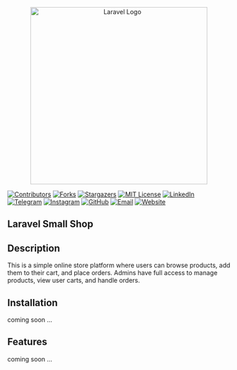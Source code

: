 <p align="center"><a href="https://laravel.com" target="_blank"><img src="https://raw.githubusercontent.com/laravel/art/master/logo-lockup/5%20SVG/2%20CMYK/1%20Full%20Color/laravel-logolockup-cmyk-red.svg" width="400" alt="Laravel Logo"></a></p>

[contributors-shield]: https://img.shields.io/github/contributors/hassan7303/laravel-small-shop.svg?style=for-the-badge&color=1d9921
[contributors-url]: https://github.com/hassan7303/laravel-small-shop/graphs/contributors
[forks-shield]: https://img.shields.io/github/forks/hassan7303/laravel-small-shop.svg?style=for-the-badge&label=Fork&color=blue
[forks-url]: https://github.com/hassan7303/laravel-small-shop/network/members
[stars-shield]: https://img.shields.io/github/stars/hassan7303/laravel-small-shop.svg?style=for-the-badge&color=yellow
[stars-url]: https://github.com/hassan7303/laravel-small-shop/stargazers
[license-shield]: https://img.shields.io/github/license/hassan7303/laravel-small-shop.svg?style=for-the-badge&colorB=1d9921
[license-url]: https://github.com/hassan7303/laravel-small-shop/blob/master/LICENSE.md
[linkedin-shield]: https://img.shields.io/badge/-LinkedIn-blue.svg?style=for-the-badge&logo=linkedin&colorB=003ec3
[linkedin-url]: https://www.linkedin.com/in/hassan-ali-askari-280bb530a/
[telegram-shield]: https://img.shields.io/badge/-Telegram-blue.svg?style=for-the-badge&logo=telegram&logoColor=white&colorB=245ec9
[telegram-url]: https://t.me/hassan7303
[instagram-shield]: https://img.shields.io/badge/-Instagram-833AB4.svg?style=for-the-badge&logo=instagram&colorB=FD1D1D
[instagram-url]: https://www.instagram.com/hasan_ali_askari
[github-shield]: https://img.shields.io/badge/-GitHub-black.svg?style=for-the-badge&logo=github&colorB=555
[github-url]: https://github.com/hassan7303
[email-shield]: https://img.shields.io/badge/-Email-orange.svg?style=for-the-badge&logo=gmail&colorB=555
[email-url]: mailto:hassanali7303@gmail.com
[website-shield]: https://img.shields.io/badge/-Website-blue.svg?style=for-the-badge&logo=laravel&colorB=555
[website-url]: https://hsnali.ir


[![Contributors][contributors-shield]][contributors-url]
[![Forks][forks-shield]][forks-url]
[![Stargazers][stars-shield]][stars-url]
[![MIT License][license-shield]][license-url]
[![LinkedIn][linkedin-shield]][linkedin-url]
[![Telegram][telegram-shield]][telegram-url]
[![Instagram][instagram-shield]][instagram-url]
[![GitHub][github-shield]][github-url]
[![Email][email-shield]][email-url]
[![Website][website-shield]][website-url]


## Laravel Small Shop

## Description
This is a simple online store platform where users can browse products, add them to their cart, and place orders. 
Admins have full access to manage products, view user carts, and handle orders.

## **Installation**
coming soon ...

## Features
coming soon ...

